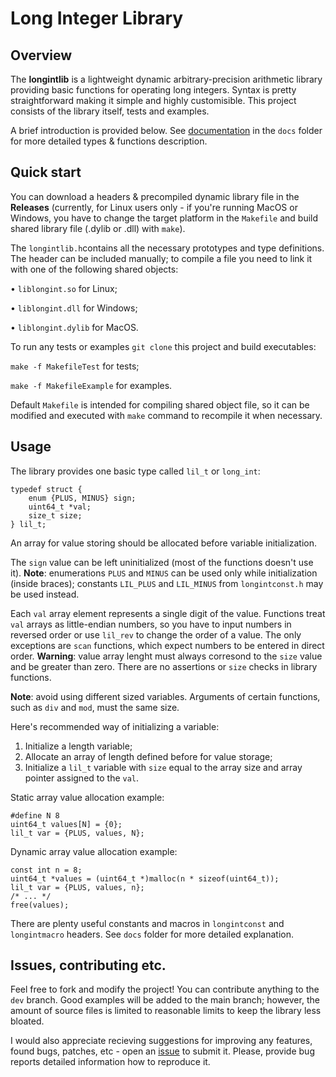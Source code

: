 # Long Integer Library

## Overview
The **longintlib** is a lightweight dynamic arbitrary-precision arithmetic library providing basic functions for operating long integers. Syntax is pretty straightforward making it simple and highly customisible. This project consists of the library itself, tests and examples.

A brief introduction is provided below. See [documentation](https://github.com/l8stwisd8m/longintlib/blob/main/docs/Documentation.md) in the `docs` folder for more detailed types & functions description.

## Quick start
You can download a headers & precompiled dynamic library file in the **Releases** (currently, for Linux users only - if you're running MacOS or Windows, you have to change the target platform in the `Makefile` and build shared library file (.dylib or .dll) with `make`).

The `longintlib.h`contains all the necessary prototypes and type definitions. The header can be included manually; to compile a file you need to link it with one of the following shared objects:

• `liblongint.so` for Linux;

• `liblongint.dll` for Windows;

• `liblongint.dylib` for MacOS.

To run any tests or examples `git clone` this project and build executables:

`make -f MakefileTest` for tests;

`make -f MakefileExample` for examples.

Default `Makefile` is intended for compiling shared object file, so it can be modified and executed with `make` command to recompile it when necessary.

## Usage
The library provides one basic type called `lil_t` or `long_int`:

```
typedef struct {
    enum {PLUS, MINUS} sign;
    uint64_t *val;
    size_t size;
} lil_t;
```

An array for value storing should be allocated before variable initialization.

The `sign` value can be left uninitialized (most of the functions doesn't use it).
**Note**: enumerations `PLUS` and `MINUS` can be used only while initialization (inside braces); constants `LIL_PLUS` and `LIL_MINUS` from `longintconst.h` may be used instead.

Each `val` array element represents a single digit of the value. Functions treat `val` arrays as little-endian numbers, so you have to input numbers in reversed order or use `lil_rev` to change the order of a value. The only exceptions are `scan` functions, which expect numbers to be entered in direct order.
**Warning**: value array lenght must always corresond to the `size` value and be greater than zero. There are no assertions or `size` checks in library functions.

**Note**: avoid using different sized variables. Arguments of certain functions, such as `div` and `mod`, must the same size.

Here's recommended way of initializing a variable:

1. Initialize a length variable;
2. Allocate an array of length defined before for value storage;
3. Initialize a `lil_t` variable with `size` equal to the array size and array pointer assigned to the `val`.

Static array value allocation example:

```
#define N 8
uint64_t values[N] = {0};
lil_t var = {PLUS, values, N};
```

Dynamic array value allocation example:

```
const int n = 8;
uint64_t *values = (uint64_t *)malloc(n * sizeof(uint64_t));
lil_t var = {PLUS, values, n};
/* ... */
free(values);
```

There are plenty useful constants and macros in `longintconst` and `longintmacro` headers. See `docs` folder for more detailed explanation.

## Issues, contributing etc.

Feel free to fork and modify the project! You can contribute anything to the `dev` branch. Good examples will be added to the main branch; however, the amount of source files is limited to reasonable limits to keep the library less bloated.

I would also appreciate recieving suggestions for improving any features, found bugs, patches, etc - open an [issue](https://github.com/l8stwisd8m/longintlib/issues) to submit it. Please, provide bug reports detailed information how to reproduce it.
